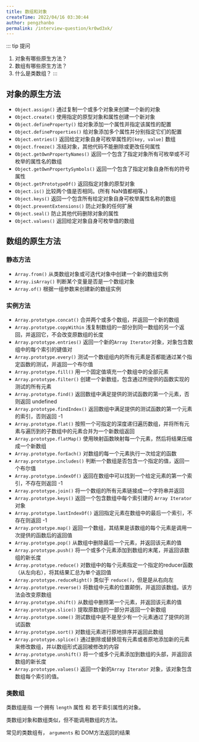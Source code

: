 ```yaml
---
title: 数组和对象
createTime: 2022/04/16 03:30:44
author: pengzhanbo
permalink: /interview-question/kr0wd3xk/
---
```


::: tip 提问

1. 对象有哪些原生方法？
2. 数组有哪些原生方法？
3. 什么是类数组？
:::

## 对象的原生方法

- `Object.assign()` 通过复制一个或多个对象来创建一个新的对象
- `Object.create()` 使用指定的原型对象和属性创建一个新对象
- `Object.defineProperty()` 给对象添加一个属性并指定该属性的配置
- `Object.defineProperties()` 给对象添加多个属性并分别指定它们的配置
- `Object.entries()` 返回给定对象自身可枚举属性的`[key, value]` 数组
- `Object.freeze()` 冻结对象，其他代码不能删除或更改任何属性
- `Object.getOwnPropertyNames()` 返回一个包含了指定对象所有可枚举或不可枚举的属性名的数组
- `Object.getOwnPropertySymbols()` 返回一个包含了指定对象自身所有的符号属性
- `Object.getPrototypeOf()` 返回指定对象的原型对象
- `Object.is()` 比较两个值是否相同。(所有 NaN值都相等。)
- `Object.keys()` 返回一个包含所有给定对象自身可枚举属性名称的数组
- `Object.preventExtensions()` 防止对象的任何扩展
- `Object.seal()` 防止其他代码删除对象的属性
- `Object.values()` 返回给定对象自身可枚举值的数组

## 数组的原生方法

### 静态方法

- `Array.from()` 从类数组对象或可迭代对象中创建一个新的数组实例
- `Array.isArray()` 判断某个变量是否是一个数组对象
- `Array.of()` 根据一组参数来创建新的数组实例

### 实例方法

- `Array.prototype.concat()` 合并两个或多个数组，并返回一个新的数组
- `Array.prototype.copyWithin` 浅复制数组的一部分到同一数组的另一个返回，并返回它，不会改变原数组的长度
- `Array.prototype.entries()` 返回一个新的`Array Iterator`对象，对象包含数组中的每个索引的键值对
- `Array.prototype.every()` 测试一个数组组内的所有元素是否都能通过某个指定函数的测试，并返回一个布尔值
- `Array.prototype.fill()` 用一个固定值填充一个数组中的全部元素
- `Array.prototype.filter()` 创建一个新数组，包含通过所提供的函数实现的测试的所有元素
- `Array.prototype.find()` 返回数组中满足提供的测试函数的第一个元素，否则返回 undefined
- `Array.prototype.findIndex()` 返回数组中满足提供的测试函数的第一个元素的索引，否则返回 -1
- `Array.prototype.flat()` 按照一个可指定的深度递归遍历数组，并将所有元素与遍历到的子数组中的元素合并为一个新数组返回
- `Array.prototype.flatMap()` 使用映射函数映射每一个元素，然后将结果压缩成一个新数组
- `Array.prototype.forEach()` 对数组的每一个元素执行一次给定的函数
- `Array.prototype.includes()` 判断一个数组是否包含一个指定的值，返回一个布尔值
- `Array.prototype.indexOf()` 返回在数组中可以找到一个给定元素的第一个索引，不存在则返回 -1
- `Array.prototype.join()` 将一个数组的所有元素链接成一个字符串并返回
- `Array.prototype.keys()` 返回一个包含数组中每个索引建的 `Array Iterator`对象
- `Array.prototype.lastIndexOf()` 返回指定元素在数组中的最后一个索引，不存在则返回 -1
- `Array.prototype.map()` 返回一个数组，其结果是该数组的每个元素是调用一次提供的函数后的返回值
- `Array.prototype.pop()` 从数组中删除最后一个元素，并返回该元素的值
- `Array.prototype.push()` 将一个或多个元素添加到数组的末尾，并返回该数组的新长度
- `Array.prototype.reduce()` 对数组中的每个元素指定一个指定的reducer函数（从左向右），将其结果汇总为单个返回值
- `Array.prototype.reduceRight()` 类似于 `reduce()`，但是是从右向左
- `Array.prototype.reverse()` 将数组中元素的位置颠倒，并返回该数组。该方法会改变原数组
- `Array.prototype.shift()` 从数组中删除第一个元素，并返回该元素的值
- `Array.prototype.slice()` 提取原数组的一部分并返回一个新数组
- `Array.prototype.some()` 测试数组中是不是至少有一个元素通过了提供的测试函数
- `Array.prototype.sort()` 对数组元素进行原地排序并返回此数组
- `Array.prototype.splice()` 通过删除或替换现有元素或者原地添加新的元素来修改数组，并以数组形式返回被修改的内容
- `Array.prototype.unshift()` 将一个或多个元素添加到数组的头部，并返回该数组的新长度
- `Array.prototype.values()` 返回一个新的`Array Iterator` 对象，该对象包含数组每个索引的值。

### 类数组

类数组是指 一个拥有 `length` 属性 和 若干索引属性的对象。

类数组对象和数组类似，但不能调用数组的方法。

常见的类数组有， `arguments` 和 DOM方法返回的结果
